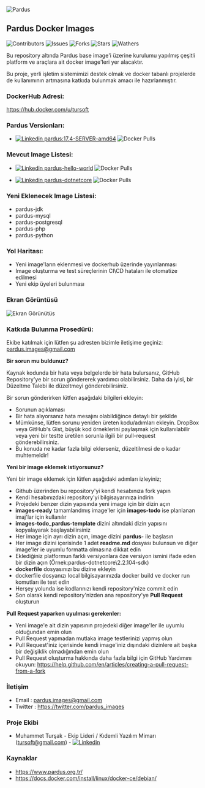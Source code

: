 
![Pardus](https://raw.githubusercontent.com/tursoft/pardus-images/master/_resources/images/pardus.and.docker.png)

## Pardus Docker Images

![Contributors](https://img.shields.io/github/contributors/tursoft/pardus-images.svg) 
![Issues](https://img.shields.io/github/issues-raw/tursoft/pardus-images.svg) 
![Forks](https://img.shields.io/github/forks/tursoft/pardus-images.svg?style=social) 
![Stars](https://img.shields.io/github/stars/tursoft/pardus-images.svg?style=social) 
![Wathers](https://img.shields.io/github/watchers/tursoft/pardus-images.svg?style=social)


Bu repository altında Pardus base image'i üzerine kurulumu yapılmış çeşitli platform ve araçlara ait docker image'leri yer alacaktır.

Bu proje, yerli işletim sistemimizi destek olmak ve docker tabanlı projelerde de kullanımının artmasına katkıda bulunmak amacı ile hazırlanmıştır.

### DockerHub Adresi:
https://hub.docker.com/u/tursoft


### Pardus Versionları:
* [![Linkedin](https://raw.githubusercontent.com/tursoft/pardus-images/master/_resources/images/docker.20x20.png) pardus:17.4-SERVER-amd64](https://cloud.docker.com/repository/docker/tursoft/pardus) ![Docker Pulls](https://img.shields.io/docker/pulls/tursoft/pardus.svg)

 
### Mevcut Image Listesi:
* [![Linkedin](https://raw.githubusercontent.com/tursoft/pardus-images/master/_resources/images/docker.20x20.png) pardus-hello-world](https://cloud.docker.com/repository/docker/tursoft/pardus-hello-world) ![Docker Pulls](https://img.shields.io/docker/pulls/tursoft/pardus-hello-world.svg)

* [![Linkedin](https://raw.githubusercontent.com/tursoft/pardus-images/master/_resources/images/docker.20x20.png) pardus-dotnetcore](https://cloud.docker.com/repository/docker/tursoft/pardus-dotnetcore) ![Docker Pulls](https://img.shields.io/docker/pulls/tursoft/pardus-dotnetcore.svg)


### Yeni Eklenecek Image Listesi:
* pardus-jdk
* pardus-mysql
* pardus-postgresql
* pardus-php
* pardus-python


### Yol Haritası:
* Yeni image'ların eklenmesi ve dockerhub üzerinde yayınlanması
* Image oluşturma ve test süreçlerinin CI\CD hataları ile otomatize edilmesi
* Yeni ekip üyeleri bulunması


### Ekran Görüntüsü

![Ekran Görünütüs](https://raw.githubusercontent.com/tursoft/pardus-images/master/images-ready/pardus-hello-world/resources/screenshoots/pardus-hello-world.screenshoot1.jpg)

### Katkıda Bulunma Prosedürü:
Ekibe katılmak için lütfen şu adresten bizimle iletişime geçiniz: pardus.images@gmail.com

**Bir sorun mu buldunuz?**

Kaynak kodunda bir hata veya belgelerde bir hata bulursanız, GitHub Repository'ye bir sorun göndererek yardımcı olabilirsiniz. Daha da iyisi, bir Düzeltme Talebi ile düzeltmeyi gönderebilirsiniz.

Bir sorun gönderirken lütfen aşağıdaki bilgileri ekleyin:

* Sorunun açıklaması
* Bir hata alıyorsanız hata mesajını olabildiğince detaylı bir şekilde
* Mümkünse, lütfen sorunu yeniden üreten kodu/adımları ekleyin. DropBox veya GitHub's Gist, büyük kod örneklerini paylaşmak için kullanılabilir veya yeni bir testte üretilen sorunla ilgili bir pull-request gönderebilirsiniz.
* Bu konuda ne kadar fazla bilgi eklerseniz, düzeltilmesi de o kadar muhtemeldir!

**Yeni bir image eklemek istiyorsunuz?**

Yeni bir image eklemek için lütfen aşağıdaki adımları izleyiniz;

* Github üzerinden bu repository'yi kendi hesabınıza fork yapın
* Kendi hesabınızdaki repository'yi bilgisayarınıza indirin
* Projedeki benzer dizin yapısında yeni image için bir dizin açın
* **images-ready** tamamlandmış image'ler için **images-todo** ise planlanan imaj'lar için kullanılır
* **images-todo\_pardus-template** dizini altındaki dizin yapısını kopyalayarak başlayabilirsiniz
* Her image için ayrı dizin açın, image dizini **pardus-** ile başlasın
* Her image dizini içerisinde 1 adet **readme.md** dosyası bulunsun ve diğer image'ler ie uyumlu formatta olmasına dikkat edin
* Eklediğiniz platformun farklı versiyonlara öze versiyon ismini ifade eden bir dizin açın (Örnek:pardus-dotnetcore\2.2.104-sdk)
* **dockerfile** dosyasınızı bu dizine ekleyin
* dockerfile dosyanızı local bilgisayarınızda docker build ve docker run komutları ile test edin
* Herşey yolunda ise kodlarınızı kendi repository'nize commit edin
* Son olarak kendi repository'nizden ana repository'ye **Pull Request** oluşturun

**Pull Request yaparken uyulması gerekenler:**
* Yeni image'e ait dizin yapısının projedeki diğer image'ler ile uyumlu olduğundan emin olun
* Pull Request yapmadan mutlaka image testlerinizi yapmış olun
* Pull Request'iniz içerisinde kendi image'iniz dışındaki dizinlere ait başka bir değişiklik olmadığından emin olun
* Pull Request oluşturma hakkında daha fazla bilgi için GitHub Yardımını okuyun: 
https://help.github.com/en/articles/creating-a-pull-request-from-a-fork

### İletişim
* Email     : pardus.images@gmail.com
* Twitter   : https://twitter.com/pardus_images

### Proje Ekibi
* Muhammet Turşak - Ekip Lideri / Kıdemli Yazılım Mimarı (tursoft@gmail.com) - [![Linkedin](https://raw.githubusercontent.com/tursoft/pardus-images/master/_resources/images/linkedin-icon.18x18.png)](https://www.linkedin.com/in/tursoft/)


### Kaynaklar
* https://www.pardus.org.tr/
* https://docs.docker.com/install/linux/docker-ce/debian/
